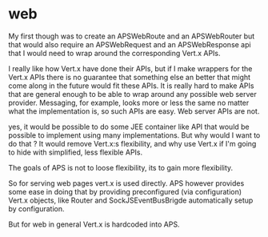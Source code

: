 # web

My first though was to create an APSWebRoute and an APSWebRouter but that would also require an APSWebRequest and an APSWebResponse api that I would need to wrap around the corresponding Vert.x APIs.

I really like how Vert.x have done their APIs, but if I make wrappers for the Vert.x APIs there is no guarantee that something else an better that might come along in the future would fit these APIs. It is really hard to make APIs that are general enough to be able to wrap around any possible web server provider. Messaging, for example, looks more or less the same no matter what the implementation is, so such APIs are easy. Web server APIs are not.

yes, it would be possible to do some JEE container like API that would be possible to implement using many implementations. But why would I want to do that ? It would remove Vert.x:s flexibility, and why use Vert.x if I'm going to hide with simplified, less flexible APIs.

The goals of APS is not to loose flexibility, its to gain more flexibility.

So for serving web pages vert.x is used directly. APS however provides some ease in doing that by providing preconfigured (via configuration) Vert.x objects, like Router and SockJSEventBusBrigde automatically setup by configuration.

But for web in general Vert.x is hardcoded into APS.

